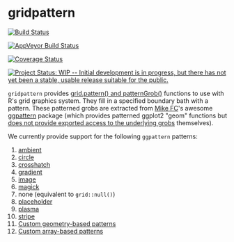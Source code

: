 # gridpattern

[![Build Status](https://travis-ci.org/trevorld/gridpattern.png?branch=main)](https://travis-ci.org/trevorld/gridpattern)

[![AppVeyor Build Status](https://ci.appveyor.com/api/projects/status/github/trevorld/gridpattern?branch=main&svg=true)](https://ci.appveyor.com/project/trevorld/gridpattern)

[![Coverage Status](https://img.shields.io/codecov/c/github/trevorld/gridpattern.svg)](https://codecov.io/github/trevorld/gridpattern?branch=main)

[![Project Status: WIP -- Initial development is in progress, but there has not yet been a stable, usable release suitable for the public.](https://www.repostatus.org/badges/latest/wip.svg)](https://www.repostatus.org/#wip)

`gridpattern` provides [grid.pattern() and
patternGrob()](http://trevorldavis.com/R/gridpattern/dev/reference/grid.pattern.html)
functions to use with R\'s grid graphics system. They fill in a
specified boundary bath with a pattern. These patterned grobs are
extracted from [Mike FC](https://github.com/coolbutuseless)\'s awesome
[ggpattern](https://github.com/coolbutuseless/ggpattern) package (which
provides patterned ggplot2 \"geom\" functions but [does not provide
exported access to the underlying
grobs](https://github.com/coolbutuseless/ggpattern/issues/11)
themselves).

We currently provide support for the following `ggpattern` patterns:

1.  [ambient](https://trevorldavis.com/R/gridpattern/dev/reference/grid.pattern_ambient.html)
2.  [circle](https://trevorldavis.com/R/gridpattern/dev/reference/grid.pattern_circle.html)
3.  [crosshatch](https://trevorldavis.com/R/gridpattern/dev/reference/grid.pattern_crosshatch.html)
4.  [gradient](https://trevorldavis.com/R/gridpattern/dev/reference/grid.pattern_gradient.html)
5.  [image](https://trevorldavis.com/R/gridpattern/dev/reference/grid.pattern_image.html)
6.  [magick](https://trevorldavis.com/R/gridpattern/dev/reference/grid.pattern_magick.html)
7.  none (equivalent to `grid::null()`)
8.  [placeholder](https://trevorldavis.com/R/gridpattern/dev/reference/grid.pattern_placeholder.html)
9.  [plasma](https://trevorldavis.com/R/gridpattern/dev/reference/grid.pattern_plasma.html)
10. [stripe](https://trevorldavis.com/R/gridpattern/dev/reference/grid.pattern_stripe.html)
11. [Custom geometry-based
    patterns](https://coolbutuseless.github.io/package/ggpattern/articles/developing-patterns-2.html)
12. [Custom array-based
    patterns](https://coolbutuseless.github.io/package/ggpattern/articles/developing-patterns-3.html)
